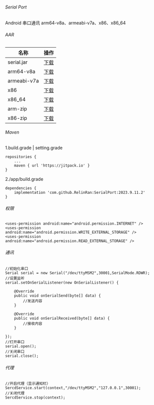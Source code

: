 ###### Serial Port
Android 串口通讯 arm64-v8a、armeabi-v7a、x86、x86_64
###### AAR
|名称|操作|
|-|-|
|serial.jar|[下载](https://github.com/RelinRan/SerialPort/blob/main/libs/serial.jar)|
|arm64-v8a|[下载](https://github.com/RelinRan/SerialPort/blob/main/libs/arm64-v8a/libserial.so)|
|armeabi-v7a|[下载](https://github.com/RelinRan/SerialPort/blob/main/libs/armeabi-v7a/libserial.so)|
|x86|[下载](https://github.com/RelinRan/SerialPort/blob/main/libs/x86/libserial.so)|
|x86_64|[下载](https://github.com/RelinRan/SerialPort/blob/main/libs/x86_64/libserial.so)|
|arm-zip|[下载](https://github.com/RelinRan/SerialPort/blob/main/libs/arm.zip)|
|x86-zip|[下载](https://github.com/RelinRan/SerialPort/blob/main/libs/x86.zip)|

###### Maven
1.build.grade | setting.grade
```
repositories {
	...
	maven { url 'https://jitpack.io' }
}
```
2./app/build.grade
```
dependencies {
	implementation 'com.github.RelinRan:SerialPort:2023.9.11.2'
}
```
###### 权限
```
<uses-permission android:name="android.permission.INTERNET" />
<uses-permission android:name="android.permission.WRITE_EXTERNAL_STORAGE" />
<uses-permission android:name="android.permission.READ_EXTERNAL_STORAGE" />
```
###### 通讯
```
//初始化串口
Serial serial = new Serial("/dev/ttyMSM2",30001,SerialMode.RDWR);
//设置监听
serial.setOnSerialListener(new OnSerialListener() {

    @Override
    public void onSerialSend(byte[] data) {
        //发送内容
    }

    @Override
    public void onSerialReceived(byte[] data) {
        //接收内容
    }
    
});
//打开串口
serial.open();
//关闭串口
serial.close();
```
###### 代理
```
//开启代理（显示通知栏）
SercdService.start(context,"/dev/ttyMSM2","127.0.0.1",30001);
//关闭代理
SercdService.stop(context);
```

